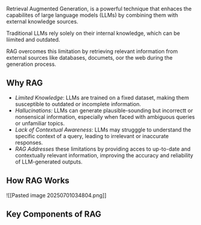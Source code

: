 Retrieval Augmented Generation, is a powerful technique that enhaces the capabilites of large language models (LLMs) by combining them with external knowledge sources.

Traditional LLMs rely solely on their internal knowledge, which can be liimited and outdated.

RAG overcomes this limitation by retrieving relevant information from external sources like databases, documets, oor the web during the generation process.

## Why RAG
* *Limited Knowledge*: LLMs are trained on a fixed dataset, making them susceptible to outdated or incomplete information.
* *Hallucinations:* LLMs can generate plausible-sounding but incorrectt or nonsensical information, especially when faced with ambiguous queries or unfamiliar topics.
* *Lack of Contextual Awareness*: LLMs may strugggle to understand the specific context of a query, leading to irrelevant or inaccurate responses.
* *RAG Addresses* these limitations by providing acces to up-to-date and contextually relevant information, improving the accuracy and reliability of LLM-generated outputs.
<!--ID: 1751564205479-->


## How RAG Works
![[Pasted image 20250701034804.png]]
<!--ID: 1751564205553-->



## Key Components of RAG

